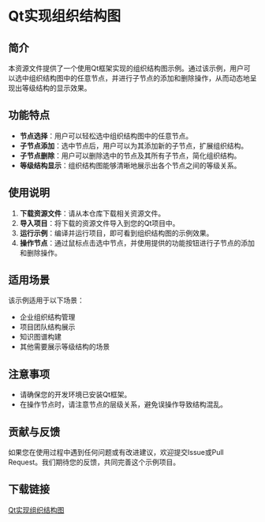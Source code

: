 # Qt实现组织结构图

## 简介

本资源文件提供了一个使用Qt框架实现的组织结构图示例。通过该示例，用户可以选中组织结构图中的任意节点，并进行子节点的添加和删除操作，从而动态地呈现出等级结构的显示效果。

## 功能特点

- **节点选择**：用户可以轻松选中组织结构图中的任意节点。
- **子节点添加**：选中节点后，用户可以为其添加新的子节点，扩展组织结构。
- **子节点删除**：用户可以删除选中的节点及其所有子节点，简化组织结构。
- **等级结构显示**：组织结构图能够清晰地展示出各个节点之间的等级关系。

## 使用说明

1. **下载资源文件**：请从本仓库下载相关资源文件。
2. **导入项目**：将下载的资源文件导入到您的Qt项目中。
3. **运行示例**：编译并运行项目，即可看到组织结构图的示例效果。
4. **操作节点**：通过鼠标点击选中节点，并使用提供的功能按钮进行子节点的添加和删除操作。

## 适用场景

该示例适用于以下场景：

- 企业组织结构管理
- 项目团队结构展示
- 知识图谱构建
- 其他需要展示等级结构的场景

## 注意事项

- 请确保您的开发环境已安装Qt框架。
- 在操作节点时，请注意节点的层级关系，避免误操作导致结构混乱。

## 贡献与反馈

如果您在使用过程中遇到任何问题或有改进建议，欢迎提交Issue或Pull Request。我们期待您的反馈，共同完善这个示例项目。

## 下载链接

[Qt实现组织结构图](https://pan.quark.cn/s/a8d3482ea608)